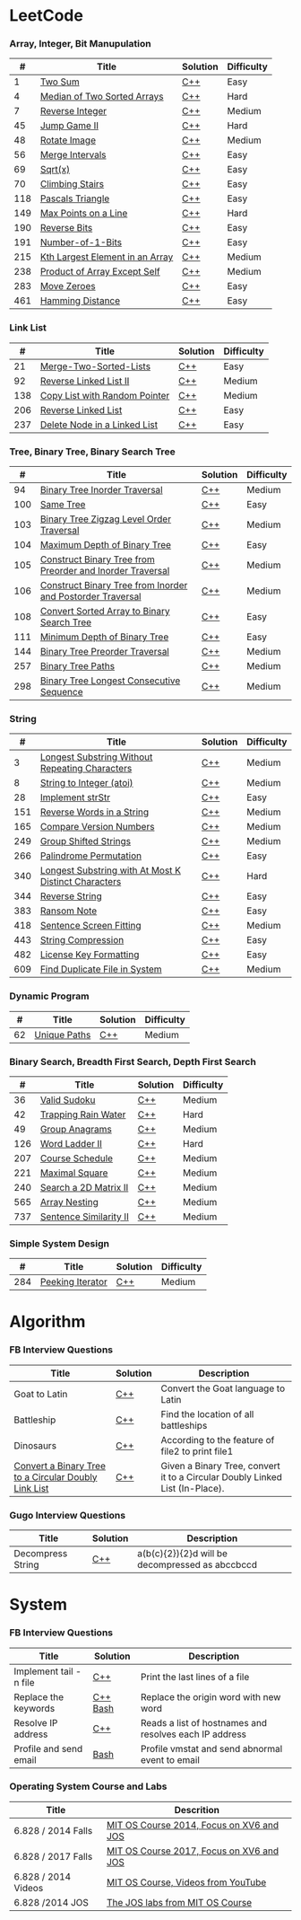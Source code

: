 LeetCode
========

### Array, Integer, Bit Manupulation

| # | Title | Solution | Difficulty |
|---| ----- | -------- | ---------- |
|1|[Two Sum](https://leetcode.com/problems/two-sum/description/) | [C++](./leetcode/apple/1-Two-Sum.cpp)|Easy|
|4|[Median of Two Sorted Arrays]() | [C++](./leetcode/apple/4-Median-of-Two-Sorted-Arrays.cpp)|Hard|
|7|[Reverse Integer](https://leetcode.com/problems/sqrtx/) | [C++](./leetcode/apple/7-Reverse-Integer.cpp)|Medium|
|45| [Jump Game II](https://leetcode.com/problems/find-duplicate-file-in-system/description/) |[C++](./leetcode/apple/extend/45-Jump-Game-II-Hard.cpp) | Hard |
|48|[Rotate Image](https://leetcode.com/problems/rotate-image/description/) | [C++](./leetcode/apple/48-Rotate-Image.cpp)|Medium|
|56| [Merge Intervals](https://leetcode.com/problems/find-duplicate-file-in-system/description/) |[C++](./leetcode/apple/extend/56-Merge-Intervals-Easy.cpp) | Easy |
|69|[Sqrt(x)](https://leetcode.com/problems/sqrtx/) | [C++](./leetcode/apple/69-Sqrtx.cpp)|Easy|
|70|[Climbing Stairs](https://leetcode.com/problems/climbing-stairs/description/) | [C++](./leetcode/apple/70-Climbing-Stairs.cpp)|Easy|
|118|[Pascals Triangle](https://leetcode.com/problems/two-sum/description/) | [C++](./leetcode/apple/118-Pascals-Triangle.cpp)|Easy|
|149|[Max Points on a Line](https://leetcode.com/problems/two-sum/description/) | [C++](./leetcode/apple/149-Max-Points-on-a-Line.cpp)|Hard|
|190|[Reverse Bits](https://leetcode.com/problems/reverse-bits/description/) | [C++](./leetcode/apple/190-Reverse-Bits.cpp)|Easy|
|191|[Number-of-1-Bits](https://leetcode.com/problems/reverse-bits/description/) | [C++](./leetcode/apple/191-Number-of-1-Bits.cpp)|Easy|
|215|[Kth Largest Element in an Array](https://leetcode.com/problems/kth-largest-element-in-an-array/description/) | [C++](./leetcode/apple/215-Kth-Largest-Element-in-an-Array.cpp)|Medium|
|238|[Product of Array Except Self](https://leetcode.com/problems/product-of-array-except-self/description/) | [C++](./leetcode/apple/238-Product-of-Array-Except-Self.cpp)|Medium|
|283| [Move Zeroes](https://leetcode.com/problems/longest-substring-without-repeating-characters/description/) |[C++](./leetcode/apple/extend/283-Move-Zeroes-Easy.cpp) | Easy |
|461|[Hamming Distance](https://leetcode.com/problems/hamming-distance/description/) | [C++](./leetcode/apple/461-Hamming-Distance.cpp)|Easy|

### Link List

| # | Title | Solution | Difficulty |
|---| ----- | -------- | ---------- |
|21|[Merge-Two-Sorted-Lists](https://leetcode.com/problems/reverse-linked-list/description/) | [C++](./leetcode/apple/21-Merge-Two-Sorted-Lists.cpp)|Easy|
|92|[Reverse Linked List II](https://leetcode.com/problems/sentence-similarity-ii/description/) | [C++](./leetcode/apple/92-Reverse-Linked-List-II.cpp)|Medium|
|138| [Copy List with Random Pointer](https://leetcode.com/problems/palindrome-permutation/description/) |[C++](./leetcode/apple/extend/138-Copy-List-with-Random-Pointer.cpp) | Medium |
|206|[Reverse Linked List](https://leetcode.com/problems/reverse-linked-list/description/) | [C++](./leetcode/apple/206-Reverse-Linked-List.cpp)|Easy|
|237|[Delete Node in a Linked List](https://leetcode.com/problems/delete-node-in-a-linked-list/description/) | [C++](./leetcode/apple/237-Delete-Node-in-a-Linked-List.cpp)|Easy|



### Tree, Binary Tree, Binary Search Tree

| # | Title | Solution | Difficulty |
|---| ----- | -------- | ---------- |
|94|[Binary Tree Inorder Traversal](https://leetcode.com/problems/binary-tree-inorder-traversal) | [C++](./leetcode/tree/94-Binary-Tree-Inorder-Traversal.cpp)|Medium|
|100|[Same Tree](https://leetcode.com/problems/same-tree/) | [C++](./leetcode/tree/100-Same-Tree.cpp)|Easy|
|103|[Binary Tree Zigzag Level Order Traversal](https://leetcode.com/problems/binary-tree-zigzag-level-order-traversal/) | [C++](./leetcode/tree/103-Binary-Tree-Zigzag-Level-Order-Traversal.cpp)|Medium|
|104|[Maximum Depth of Binary Tree](https://leetcode.com/problems/maximum-depth-of-binary-tree) | [C++](./leetcode/tree/104-Maximum-Depth-of-Binary-Tree.cpp)|Easy|
|105|[Construct Binary Tree from Preorder and Inorder Traversal](https://leetcode.com/problems/construct-binary-tree-from-preorder-and-inorder-traversal/) | [C++](./leetcode/tree/105-Construct-Binary-Tree-from-Preorder-and-Inorder-Traversal.cpp)|Medium|
|106|[Construct Binary Tree from Inorder and Postorder Traversal](https://leetcode.com/problems/construct-binary-tree-from-inorder-and-postorder-traversal) | [C++](./leetcode/tree/106-Construct-Binary-Tree-from-Inorder-and-Postorder-Traversal.cpp)|Medium|
|108|[Convert Sorted Array to Binary Search Tree](https://leetcode.com/problems/convert-sorted-array-to-binary-search-tree) | [C++](./leetcode/tree/108-Convert-Sorted-Array-to-Binary-Search-Tree.cpp)|Easy|
|111|[Minimum Depth of Binary Tree](https://leetcode.com/problems/minimum-depth-of-binary-tree) | [C++](./leetcode/tree/111-Minimum-Depth-of-Binary-Tree.cpp)|Easy|
|144|[Binary Tree Preorder Traversal](https://leetcode.com/problems/binary-tree-preorder-traversal/description/) | [C++](./leetcode/tree/144-Binary-Tree-Preorder-Traversal.cpp)|Medium|
|257|[Binary Tree Paths](https://leetcode.com/problems/search-a-2d-matrix-ii/description/) | [C++](./leetcode/apple/257-Binary-Tree-Paths.cpp)|Medium|
|298|[Binary Tree Longest Consecutive Sequence](https://leetcode.com/problems/binary-tree-longest-consecutive-sequence/description/) | [C++](./leetcode/tree/298-Binary-Tree-Longest-Consecutive-Sequence.cpp)|Medium|

### String

| # | Title | Solution | Difficulty |
|---| ----- | -------- | ---------- |
|3| [Longest Substring Without Repeating Characters](https://leetcode.com/problems/longest-substring-without-repeating-characters/description/) |[C++](./leetcode/apple/extend/3-Longest-Substring-Without-Repeating-Characters-Medium.cpp) | Medium |
|8|[String to Integer (atoi)](https://leetcode.com/problems/find-duplicate-file-in-system/description/) |[C++](./leetcode/apple/extend/8-String-to-Integer-(atoi)-Medium.cpp) | Medium |
|28|[Implement strStr](https://leetcode.com/problems/implement-strstr) | [C++](./leetcode/apple/28-Implement-strStr.cpp)|Easy|
|151|[Reverse Words in a String](https://leetcode.com/problems/reverse-words-in-a-string/description/) | [C++](./leetcode/apple/151-Reverse-Words-in-a-String.cpp)|Medium|
|165|[Compare Version Numbers](https://leetcode.com/problems/compare-version-numbers/description/) | [C++](./leetcode/apple/165-Compare-Version-Numbers.cpp)|Medium|
|249| [Group Shifted Strings](https://leetcode.com/problems/palindrome-permutation/description/) |[C++](./leetcode/apple/extend/249-Group-Shifted-Strings-Medium.cpp) | Medium |
|266| [Palindrome Permutation](https://leetcode.com/problems/palindrome-permutation/description/) |[C++](./leetcode/apple/extend/266-Palindrome-Permutation.Easy.cpp) | Easy |
|340|[Longest Substring with At Most K Distinct Characters](https://leetcode.com/problems/longest-substring-with-at-most-k-distinct-characters/description/) | [C++](./leetcode/string/340-Longest-Substring-with-At-Most-K-Distinct-Characters.cpp)|Hard|
|344| [Reverse String](https://leetcode.com/problems/reverse-string/description/) |[C++](./leetcode/apple/extend/344-Reverse-String-Easy.cpp) | Easy |
|383|[Ransom Note](https://leetcode.com/problems/ransom-note/description/) | [C++](./leetcode/apple/383-Ransom-Note.cpp)|Easy|
|418|[Sentence Screen Fitting](https://leetcode.com/problems/sentence-screen-fitting/description/) | [C++](./leetcode/string/418-Sentence-Screen-Fitting.cpp)|Medium|
|443|[String Compression](https://leetcode.com/problems/string-compression/description/) |[C++](./leetcode/apple/extend/443-String-Compression-Easy.cpp) | Easy |
|482|[License Key Formatting](https://leetcode.com/problems/license-key-formatting/description/) | [C++](./leetcode/string/482-License-Key-Formatting.cpp)|Easy|
|609| [Find Duplicate File in System](https://leetcode.com/problems/find-duplicate-file-in-system/description/) |[C++](./leetcode/apple/extend/609-Find-Duplicate-File-in-System-Medium.cpp) | Medium |



### Dynamic Program

| # | Title | Solution | Difficulty |
|---| ----- | -------- | ---------- |
| 62 | [Unique Paths](https://leetcode.com/problems/unique-paths/) | [C++](./leetcode/dp/62-Unique-Paths.cpp) | Medium |


### Binary Search, Breadth First Search, Depth First Search

| # | Title | Solution | Difficulty |
|---| ----- | -------- | ---------- |
|36|[Valid Sudoku](https://leetcode.com/problems/valid-sudoku/description/) | [C++](./leetcode/apple/36-Valid-Sudoku.cpp)|Medium|
|42|[Trapping Rain Water](https://leetcode.com/problems/trapping-rain-water/description/) | [C++](./leetcode/apple/42-Trapping-Rain-Water.cpp)|Hard|
|49|[Group Anagrams](https://leetcode.com/problems/find-duplicate-file-in-system/description/) |[C++](./leetcode/apple/extend/49-Group-Anagrams-Medium.cpp) | Medium |
|126| [Word Ladder II](https://leetcode.com/problems/palindrome-permutation/description/) |[C++](./leetcode/apple/extend/126-Word-Ladder-II-Hard.cpp) | Hard |
|207|[Course Schedule](https://leetcode.com/problems/reverse-linked-list/description/) | [C++](./leetcode/apple/207-Course-Schedule.cpp)|Medium|
|221|[Maximal Square](https://leetcode.com/problems/maximal-square/description/) | [C++](./leetcode/apple/221-Maximal-Square.cpp)|Medium|
|240|[Search a 2D Matrix II](https://leetcode.com/problems/search-a-2d-matrix-ii/description/) | [C++](./leetcode/apple/240-Search-a-2D-Matrix-II.cpp)|Medium|
|565|[Array Nesting](https://leetcode.com/problems/rotate-image/description/) | [C++](./leetcode/apple/565-Array-Nesting.cpp)|Medium|
|737|[Sentence Similarity II](https://leetcode.com/problems/sentence-similarity-ii/description/) | [C++](./leetcode/apple/737-Sentence-Similarity-II.cpp)|Medium|


### Simple System Design

| # | Title | Solution | Difficulty |
|---| ----- | -------- | ---------- |
|284|[Peeking Iterator](https://leetcode.com/problems/peeking-iterator/description/) | [C++](./leetcode/apple/284-Peeking-Iterator.cpp)|Medium|


Algorithm
========

### FB Interview Questions


|   Title  | Solution | Description |
| -------- | -------- | -------- |
| Goat to Latin | [C++](./algorithm/FB/Goat_to_Latin.cpp) | Convert the Goat language to Latin |
| Battleship | [C++](./algorithm/FB/battleship.cpp)| Find the location of all battleships |
| Dinosaurs | [C++](./algorithm/FB/dinosaurs.cpp)| According to the feature of file2 to print file1 |
| [Convert a Binary Tree to a Circular Doubly Link List](https://www.geeksforgeeks.org/convert-a-binary-tree-to-a-circular-doubly-link-list/) | [C++](./algorithm/FB/BST-CTLL.cpp)| Given a Binary Tree, convert it to a Circular Doubly Linked List (In-Place). |

### Gugo Interview Questions

|   Title  | Solution | Description |
| -------- | -------- | -------- |
| Decompress String | [C++](./algorithm/Gugo/decompress-string.cpp) | a(b(c){2}){2}d will be decompressed as abccbccd |

System
========

### FB Interview Questions

|   Title  | Solution | Description |
| -------- | -------- |  -------- |
| Implement tail -n file | [C++](./system/FB/implement_tail.cpp) | Print the last lines of a file |
| Replace the keywords | [C++](./system/FB/implement_file_replace.cpp) [Bash](./system/FB/replace.sh) | Replace the origin word with new word |
| Resolve IP address | [C++](./system/FB/resolve.cpp) | Reads a list of hostnames and resolves each IP address |
| Profile and send email | [Bash](./system/FB/sendemail.sh) | Profile vmstat and send abnormal event to email |

### Operating System Course and Labs

|  Title | Descrition |
| -------- | -------- |
| 6.828 / 2014 Falls | [MIT OS Course 2014, Focus on XV6 and JOS](https://pdos.csail.mit.edu/6.828/2014/schedule.html) |
| 6.828 / 2017 Falls | [MIT OS Course 2017, Focus on XV6 and JOS](https://pdos.csail.mit.edu/6.828/2017/schedule.html) |
| 6.828 / 2014 Videos | [MIT OS Course, Videos from YouTube](https://www.youtube.com/watch?v=kDRHsNauoxk&list=PLfciLKR3SgqNJKKIKUliWoNBBH1VHL3AP) | 
| 6.828 /2014 JOS| [The JOS labs from MIT OS Course](https://pdos.csail.mit.edu/6.828/2014/jos.git/) |
